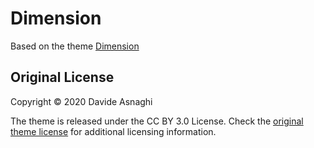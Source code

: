 # Dimension
Based on the theme [Dimension](https://github.com/your-identity/hugo-theme-dimension/)
## Original License

Copyright © 2020 Davide Asnaghi

The theme is released under the CC BY 3.0 License. Check the [original theme license](https://github.com/your-identity/hugo-theme-dimension/blob/master/LICENSE.md) for additional licensing information.
